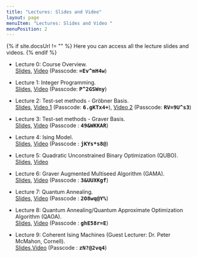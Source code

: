 ```yaml
---
title: "Lectures: Slides and Video"
layout: page
menuItem: "Lectures: Slides and Video "
menuPosition: 2
---
```

{% if site.docsUrl != "" %}
Here you can access all the lecture slides and videos.
{% endif %}

- Lecture 0: Course Overview.<br>
<a href="slides/47-779 Lecture 0 - Course Overview.pdf" download>Slides</a>, 
[Video](https://cmu.zoom.us/rec/share/vuFWEOr26kVJQpHh7X3UY7YmRK7Peaa8gyca_foLmEkO0WjDDr9PBN1f2apSSQ6S) 
(Passcode: <kbd><strong>=Ev^mH4w</strong></kbd>)

- Lecture 1: Integer Programming.<br> 
<a href="slides/47-779 Lecture 1 - Integer Programming.pdf" download>Slides</a>, 
[Video](https://cmu.zoom.us/rec/play/aYR6uCs3R0vdyfdYJ5uiJpnyUgb5CuLB_Jebl37M_rfKE5EMvNl5u7TDXadz8RmST45JrSXBBN1UYYMl.LnkHOy7ZB34jirzn) 
(Passcode: <kbd><strong>P^2GSWny</strong></kbd>)

- Lecture 2: Test-set methods - Gr&ouml;bner Basis.<br> 
<a href="slides/47-779 Lecture 2 - Test-set methods.pdf" download>Slides</a>, 
[Video 1](https://cmu.zoom.us/rec/play/Ihz6C8KxpIQ6Xnk_IXPEkJuso6D4eI_VDDGwT0tbGoqH9FyPC-Ip3B8mRLnUHSLfYO-zOZljg_DOX70Q.jaOZNfLdKHVEJqDk) 
(Passcode: <kbd><strong>6.gKTx4+</strong></kbd>), 
[Video 2](https://cmu.zoom.us/rec/play/OHWbc7V9tJKIeKrzmGE-Ms0WQQlXAQEp3SLKBnlFP5nJEGfKFJPE4vxU13M-PWZYS4pCGbh9_AJ-RNw.pOCUff3tcAcKq-_D) 
(Passcode: <kbd><strong>RV=9U^s3</strong></kbd>)

- Lecture 3: Test-set methods - Graver Basis.<br> 
<a href="slides/47-779 Lecture 3 - Graver basis.pdf" download>Slides</a>,
[Video](https://cmu.zoom.us/rec/share/4QTXDhnVQag7dN0IfrOnbH16yhr6G0_5rBV3Nj3WbO1m3t4VLwqZzutHjXKlg3Bw.x4SMdIgGN8iyt9JD) 
(Passcode : <kbd><strong>49&WKKAR</strong></kbd>)

- Lecture 4: Ising Model.<br> 
<a href="slides/47-779 Lecture 4 - Ising Model.pdf" download>Slides</a>,
[Video](https://cmu.zoom.us/rec/share/AOmRlMOFoAuTtyuyEDRQRMu1LuhHZJiY9AjUc3CZ-XMyP3nc3ZxJmop90Hn7wdI.R-a68jRiL_Ov3UPE)
(Passcode : <kbd><strong>jKYs*s8@</strong></kbd>)

- Lecture 5: Quadratic Unconstrained Binary Optimization (QUBO).<br> 
<a href="slides/47-779 Lecture 5 - Quadratic Unconstrained Binary Optimization (QUBO).pdf" download>Slides</a>,
[Video](https://youtu.be/v3D5jxi_2wM)

- Lecture 6: Graver Augmented Multiseed Algorithm (GAMA).<br> 
<a href="slides/47-779 Lecture 6 - Graver Augmented Multiseed Algorithm (GAMA).pdf" download>Slides</a>, 
[Video](https://cmu.zoom.us/rec/share/_oLw25EljDXFHdjcg3LQdHD09pdyNDQua8kKv9vEUnlxKbRk1XmsFXdGegiajaky.cfnaZLsRitlNKoNL)
(Passcode : <kbd><strong>3&UUXKgf</strong></kbd>)

- Lecture 7: Quantum Annealing.<br> 
<a href="slides/47-779 Lecture 7 - Quantum Annealing.pdf" download>Slides</a>, 
[Video](https://cmu.zoom.us/rec/share/9VBXMrjJZMt9U15BaJb49vXOGO2sV4HaHouNY-QsQmQWPoCLEmJ3BYjwbYR_ovmI.le7a5DFaS1nauKbq)
(Passcode : <kbd><strong>2O8wq@Y%</strong></kbd>)

- Lecture 8: Quantum Annealing/Quantum Approximate Optimization Algorithm (QAOA).<br> 
<a href="slides/47-779 Lecture 8 - Quantum Approximate Optimization Algorithm.pdf" download>Slides</a>, 
[Video](https://cmu.zoom.us/rec/share/B_AuEPTrdHhUerizLv_4QJ_2EcYlSr9oxqSbWso8ees7OOE8bWNnl3W5eeTVRoDS.Q7wNBj9JbEqRdapc)
(Passcode : <kbd><strong>ghE58r=E</strong></kbd>)

- Lecture 9: Coherent Ising Machines (Guest Lecturer: Dr. Peter McMahon, Cornell).<br> 
<a href="slides/47-779 Lecture 9- Coherent Ising Machine (McMahon).pdf" download>Slides</a>,[Video](https://cmu.zoom.us/rec/share/0jN3Mp_ZdtvjPsGpeBABjHo59ulAcXOsXQ5VNcakdBBWiriYfJsAc2CkbT8Iryil.vbtAnDCLxE5xypcw)
(Passcode : <kbd><strong>zN?@2vq4</strong></kbd>)

